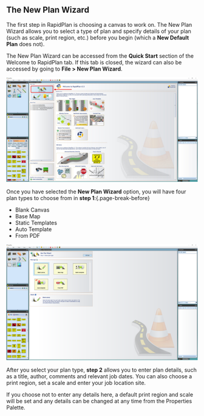 ## The New Plan Wizard

The first step in RapidPlan is choosing a canvas to work on. The New Plan Wizard allows you to select a type of plan and specify details of your plan (such as scale, print region, etc.) before you begin (which a **New Default Plan** does not). 

The New Plan Wizard can be accessed from the **Quick Start** section of the Welcome to RapidPlan tab. If this tab is closed, the wizard can also be accessed by going to **File > New Plan Wizard**. 

![The_New_Plan_Wizard](./assets/The_New_Plan_Wizard.png)

Once you have selected the **New Plan Wizard** option, you will have four plan types to choose from in **step 1**:{.page-break-before}

 - Blank Canvas
 - Base Map
 - Static Templates
 - Auto Template
 - From PDF 

![Select_Plan_Type](./assets/Select_Plan_Type.png)

After you select your plan type, **step 2** allows you to enter plan details, such as a title, author, comments and relevant job dates. You can also choose a print region, set a scale and enter your job location site. 

If you choose not to enter any details here, a default print region and scale will be set and any details can be changed at any time from the Properties Palette.